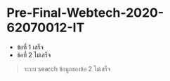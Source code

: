 # Pre-Final-Webtech-2020-62070012-IT

- ข้อที่ 1 เสร็จ
- ข้อที่ 2 ไม่เสร็จ
> ระบบ search ข้อมูลของข้อ 2 ไม่เสร็จ
